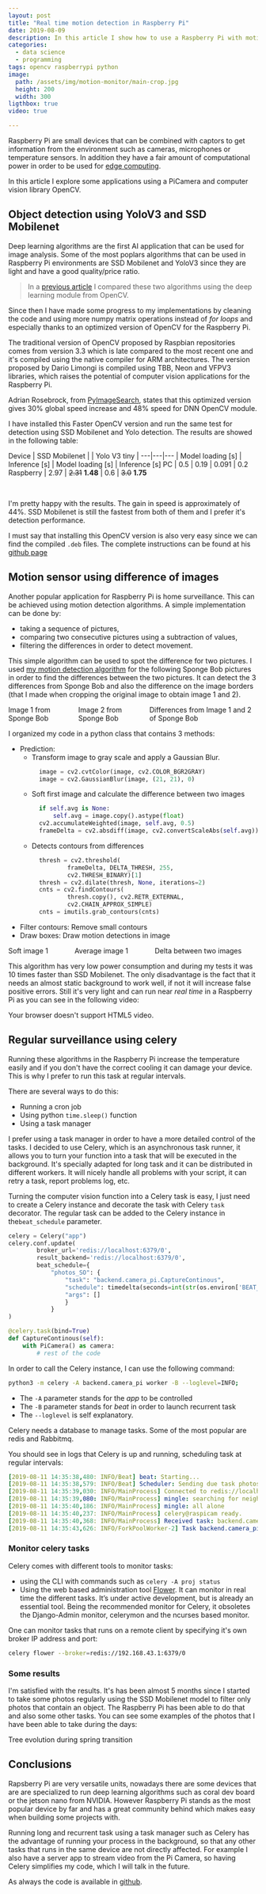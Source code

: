 ```yaml
---
layout: post
title: "Real time motion detection in Raspberry Pi"
date: 2019-08-09
description: In this article I show how to use a Raspberry Pi with motion detection algorithms and schedule task to detect objects using SSD Mobilenet and Yolo models.
categories:
  - data science
  - programming
tags: opencv raspberrypi python
image:
  path: /assets/img/motion-monitor/main-crop.jpg
  height: 200
  width: 300
ligthbox: true
video: true

---
```


Raspberry Pi are small devices that can be combined with captors to get information from the environment such as cameras, microphones or temperature sensors. In addition they have a fair amount of computational power in order to be used for [edge computing](https://en.wikipedia.org/wiki/Edge_computing).

In this article I explore some applications using a PiCamera and computer vision library OpenCV.

## Object detection using YoloV3 and SSD Mobilenet

Deep learning algorithms are the first AI application that can be used for image analysis.
Some of the most poplars algorithms that can be used in Raspberry Pi environments are SSD Mobilenet and YoloV3 since they are light and have a good quality/price ratio.

>In a [previous article](https://cristianpb.github.io/blog/ssd-yolo) I compared these two algorithms using the deep learning module from OpenCV.

Since then I have made some progress to my implementations by cleaning the code and using more numpy matrix operations instead of *for loops* and especially thanks to an optimized version of OpenCV for the Raspberry Pi.

The traditional version of OpenCV proposed by Raspbian repositories comes from version 3.3 which is late compared to the most recent one and it's compiled using the native compiler for ARM architectures.
The version proposed by Dario Limongi is compiled using TBB, Neon and VFPV3 libraries, which raises the potential of computer vision applications for the Raspberry Pi.

Adrian Rosebrock, from [PyImageSearch](https://www.pyimagesearch.com/2017/10/09/optimizing-opencv-on-the-raspberry-pi/), states that this optimized version
gives 30% global speed increase and 48% speed for DNN OpenCV module.

I have installed this Faster OpenCV version and run the same test for detection using SSD Mobilenet and Yolo detection. The results are showed in the following table:

Device | SSD Mobilenet  | | Yolo V3 tiny |
---|---|---
| Model loading [s] | Inference [s] | Model loading [s] | Inference [s]
PC | 0.5 | 0.19 | 0.091 | 0.2
Raspberry     | 2.97 | <s>2.31</s> **1.48** | 0.6 | <s>3.0</s> **1.75**

<br>

I'm pretty happy with the results. The gain in speed is approximately of 44%.
SSD Mobilenet is still the fastest from both of them and I prefer it's detection performance.

I must say that installing this OpenCV version is also very easy since we can find the compiled `.deb` files. The complete instructions can be found at his [github page](https://github.com/dlime/Faster_OpenCV_4_Raspberry_Pi)


## Motion sensor using difference of images

Another popular application for Raspberry Pi is home surveillance. This can be achieved using motion detection algorithms. A simple implementation can be done by:

* taking a sequence of pictures,
* comparing two consecutive pictures using a subtraction of values,
* filtering the differences in order to detect movement.

This simple algorithm can be used to spot the difference for two pictures. I used [my motion detection algorithm](https://github.com/cristianpb/object-detection/blob/master/backend/motion.py) for the following Sponge Bob pictures in order to find the differences between the two pictures. It can detect the 3 differences from Sponge Bob and also the difference on the image borders (that I made when cropping the original image to obtain image 1 and 2).

<div class="columns is-mobile is-multiline is-horizontal-center">
<div class="column is-4-desktop is-6-mobile">
<amp-image-lightbox id="lightbox2"
  layout="nodisplay"></amp-image-lightbox>
<amp-img on="tap:lightbox2"
  role="button"
  tabindex="0"
  aria-describedby="SpongeBob1"
  alt="Image 1 from Sponge Bob"
  title="Image 1 from Sponge Bob"
  src="/assets/img/motion-monitor/l.jpg"
  layout="responsive"
  width="319"
  height="479"></amp-img>
<div id="SpongeBob1">
  Image 1 from Sponge Bob
</div>
</div>
<div class="column is-4-desktop is-6-mobile">
<amp-img on="tap:lightbox2"
  role="button"
  tabindex="0"
  aria-describedby="SpongeBob2"
  alt="Image 2 from Sponge Bob"
  title="Image 2 from Sponge Bob"
  src="/assets/img/motion-monitor/r.jpg"
  layout="responsive"
  width="319"
  height="479"></amp-img>
<div id="SpongeBob2">
  Image 2 from Sponge Bob
</div>
</div>
<div class="column is-4-desktop is-6-mobile">
<amp-img on="tap:lightbox2"
  role="button"
  tabindex="0"
  aria-describedby="SpongeBobDifference"
  alt="Difference from Image 1 and 2 of SpongeBob"
  title="Difference from Image 1 and 2 of SpongeBob"
  src="/assets/img/motion-monitor/outputcv.jpg"
  layout="responsive"
  width="319"
  height="479"></amp-img>
<div id="SpongeBobDifference">
  Differences from Image 1 and 2 of Sponge Bob
</div>
</div>
</div>


I organized my code in a python class that contains 3 methods:
* Prediction: 
  * Transform image to gray scale and apply a Gaussian Blur.
    ```python
      image = cv2.cvtColor(image, cv2.COLOR_BGR2GRAY)
      image = cv2.GaussianBlur(image, (21, 21), 0)
    ```
  * Soft first image and calculate the difference between two images 
    ```python
      if self.avg is None:
          self.avg = image.copy().astype(float)
      cv2.accumulateWeighted(image, self.avg, 0.5)
      frameDelta = cv2.absdiff(image, cv2.convertScaleAbs(self.avg))
    ```
  * Detects contours from differences
    ```python
      thresh = cv2.threshold(
              frameDelta, DELTA_THRESH, 255,
              cv2.THRESH_BINARY)[1]
      thresh = cv2.dilate(thresh, None, iterations=2)
      cnts = cv2.findContours(
              thresh.copy(), cv2.RETR_EXTERNAL,
              cv2.CHAIN_APPROX_SIMPLE)
      cnts = imutils.grab_contours(cnts)
    ```
* Filter contours: Remove small contours
* Draw boxes: Draw motion detections in image 


<div class="columns is-mobile is-multiline is-horizontal-center">
<div class="column is-4-desktop is-6-mobile">
<amp-image-lightbox id="lightbox3"
  layout="nodisplay"></amp-image-lightbox>
<amp-img on="tap:lightbox3"
  role="button"
  tabindex="0"
  aria-describedby="Soft1"
  alt="Soft image 1"
  title="Soft image 1"
  src="/assets/img/motion-monitor/soft.jpg"
  layout="responsive"
  width="319"
  height="479"></amp-img>
<div id="Soft1">
  Soft image 1
</div>
</div>
<div class="column is-4-desktop is-6-mobile">
<amp-img on="tap:lightbox3"
  role="button"
  tabindex="0"
  aria-describedby="Average1"
  alt="Average image 1"
  title="Average image 1"
  src="/assets/img/motion-monitor/avg.jpg"
  layout="responsive"
  width="319"
  height="479"></amp-img>
<div id="Average1">
  Average image 1
</div>
</div>
<div class="column is-4-desktop is-6-mobile">
<amp-img on="tap:lightbox3"
  role="button"
  tabindex="0"
  aria-describedby="FrameDelta"
  alt="Frame delta differences"
  title="Frame delta differences"
  src="/assets/img/motion-monitor/framedelta.jpg"
  layout="responsive"
  width="319"
  height="479"></amp-img>
<div id="FrameDelta">
  Delta between two images
</div>
</div>
</div>

This algorithm has very low power consumption and during my tests it was 10 times faster than SSD Mobilenet. The only disadvantage is the fact that it needs an almost static background to work well, if not it will increase false positive errors. 
Still it's very light and can run near *real time* in a Raspberry Pi as you can see in the following video:

<amp-video width="1280"
  height="720"
  src="/assets/img/motion-monitor/main.webm"
  poster="/assets/img/motion-monitor/main.jpg"
  layout="responsive"
  controls
  loop
  autoplay>
  <div fallback>
    <p>Your browser doesn't support HTML5 video.</p>
  </div>
</amp-video>


## Regular surveillance using celery

Running these algorithms in the Raspberry Pi increase the temperature easily and if you don't have the correct cooling it can damage your device. This is why I prefer to run this task at regular intervals.

There are several ways to do this:
* Running a cron job
* Using python `time.sleep()` function
* Using a task manager 

I prefer using a task manager in order to have a more detailed control of the tasks. I decided to use Celery, which is an asynchronous task runner, it allows you to turn your function into a task that will be executed in the background. It's specially adapted for long task and it can be distributed in different workers. It will nicely handle all problems with your script, it can retry a task, report problems log, etc. 

Turning the computer vision function into a Celery task is easy, I just need to create a Celery instance and decorate the task with Celery `task` decorator. The regular task can be added to the Celery instance in the`beat_schedule` parameter.

```python
celery = Celery("app")
celery.conf.update(
        broker_url='redis://localhost:6379/0',
        result_backend='redis://localhost:6379/0',
        beat_schedule={
            "photos_SO": {
                "task": "backend.camera_pi.CaptureContinous",
                "schedule": timedelta(seconds=int(str(os.environ['BEAT_INTERVAL']))),
                "args": []
                }
            }
)

@celery.task(bind=True)
def CaptureContinous(self):
    with PiCamera() as camera:
        # rest of the code
```

In order to call the Celery instance, I can use the following command:

```bash
python3 -m celery -A backend.camera_pi worker -B --loglevel=INFO;
```

* The `-A` parameter stands for the *app* to be controlled
* The `-B` parameter stands for *beat* in order to launch recurrent task
* The `--loglevel` is self explanatory.

Celery needs a database to manage tasks. Some of the most popular are redis and Rabbitmq. 

You should see in logs that Celery is up and running, scheduling task at regular intervals:


```yaml
[2019-08-11 14:35:38,480: INFO/Beat] beat: Starting...
[2019-08-11 14:35:38,579: INFO/Beat] Scheduler: Sending due task photos_SO (backend.camera_pi.CaptureContinous)
[2019-08-11 14:35:39,030: INFO/MainProcess] Connected to redis://localhost:6379/0
[2019-08-11 14:35:39,080: INFO/MainProcess] mingle: searching for neighbors
[2019-08-11 14:35:40,186: INFO/MainProcess] mingle: all alone
[2019-08-11 14:35:40,237: INFO/MainProcess] celery@raspicam ready.
[2019-08-11 14:35:40,368: INFO/MainProcess] Received task: backend.camera_pi.CaptureContinous[555ecac8-122a-4a87-8973-c3609de556aa]  
[2019-08-11 14:35:43,626: INFO/ForkPoolWorker-2] Task backend.camera_pi.CaptureContinous[555ecac8-122a-4a87-8973-c3609de556aa] succeeded in 2.253857854026137s: None
```

###  Monitor celery tasks

Celery comes with different tools to monitor tasks:
* using the CLI with commands such as `celery -A proj status`
* Using the web based administration tool [Flower](https://docs.celeryproject.org/en/latest/userguide/monitoring.html#flower-real-time-celery-web-monitor). It can monitor in real time the different tasks. It’s under active development, but is already an essential tool. Being the recommended monitor for Celery, it obsoletes the Django-Admin monitor, celerymon and the ncurses based monitor.

One can monitor tasks that runs on a remote client by specifying it's own broker IP address and port:

```bash
celery flower --broker=redis://192.168.43.1:6379/0
```

### Some results

I'm satisfied with the results. It's has been almost 5 months since I started to take some photos regularly using the SSD Mobilenet model to filter only photos that contain an object. The Raspberry Pi has been able to do that and also some other tasks. You can see some examples of the photos that I have been able to take during the days:

<amp-image-lightbox id="lightbox5"
  layout="nodisplay"></amp-image-lightbox>
<amp-img on="tap:lightbox5"
  role="button"
  tabindex="0"
  aria-describedby="SpongeBob1"
  alt="Image 1 from Sponge Bob"
  title="Image 1 from Sponge Bob"
  src="/assets/img/motion-monitor/tree_evolution.jpg"
  layout="responsive"
  width="960"
  height="480"></amp-img>
<div id="SpongeBob1">
  Tree evolution during spring transition
</div>

## Conclusions

Rapsberry Pi are very versatile units, nowadays there are some devices that are are specialized to run deep learning algorithms such as coral dev board or the jetson nano from NVIDIA. However Raspberry Pi stands as the most popular device by far and has a great community behind which makes easy when building some projects with.

Running long and recurrent task using a task manager such as Celery has the advantage of running your process in the background, so that any other tasks that runs in the same device are not directly affected. For example I also have a server app to stream video from the Pi Camera, so having Celery simplifies my code, which I will talk in the future.

As always the code is available in [github](https://github.com/cristianpb/object-detection). 
